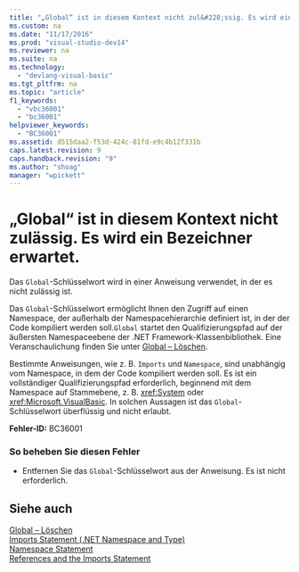 ```yaml
---
title: "„Global“ ist in diesem Kontext nicht zul&#228;ssig. Es wird ein Bezeichner erwartet."
ms.custom: na
ms.date: "11/17/2016"
ms.prod: "visual-studio-dev14"
ms.reviewer: na
ms.suite: na
ms.technology: 
  - "devlang-visual-basic"
ms.tgt_pltfrm: na
ms.topic: "article"
f1_keywords: 
  - "vbc36001"
  - "bc36001"
helpviewer_keywords: 
  - "BC36001"
ms.assetid: d515daa2-f53d-424c-81fd-e9c4b12f331b
caps.latest.revision: 9
caps.handback.revision: "9"
ms.author: "shoag"
manager: "wpickett"
---
```

# „Global“ ist in diesem Kontext nicht zul&#228;ssig. Es wird ein Bezeichner erwartet.
Das `Global`\-Schlüsselwort wird in einer Anweisung verwendet, in der es nicht zulässig ist.  
  
 Das `Global`\-Schlüsselwort ermöglicht Ihnen den Zugriff auf einen Namespace, der außerhalb der Namespacehierarchie definiert ist, in der der Code kompiliert werden soll.`Global` startet den Qualifizierungspfad auf der äußersten Namespaceebene der .NET Framework\-Klassenbibliothek. Eine Veranschaulichung finden Sie unter [Global – Löschen](assetId:///18c8ba14-40f6-4978-8096-6a5852324635).  
  
 Bestimmte Anweisungen, wie z. B. `Imports` und `Namespace`, sind unabhängig vom Namespace, in dem der Code kompiliert werden soll. Es ist ein vollständiger Qualifizierungspfad erforderlich, beginnend mit dem Namespace auf Stammebene, z. B. <xref:System> oder <xref:Microsoft.VisualBasic>. In solchen Aussagen ist das `Global`\-Schlüsselwort überflüssig und nicht erlaubt.  
  
 **Fehler\-ID:** BC36001  
  
### So beheben Sie diesen Fehler  
  
-   Entfernen Sie das `Global`\-Schlüsselwort aus der Anweisung. Es ist nicht erforderlich.  
  
## Siehe auch  
 [Global – Löschen](assetId:///18c8ba14-40f6-4978-8096-6a5852324635)   
 [Imports Statement \(.NET Namespace and Type\)](../Topic/Imports%20Statement%20\(.NET%20Namespace%20and%20Type\).md)   
 [Namespace Statement](../Topic/Namespace%20Statement.md)   
 [References and the Imports Statement](../Topic/References%20and%20the%20Imports%20Statement%20\(Visual%20Basic\).md)